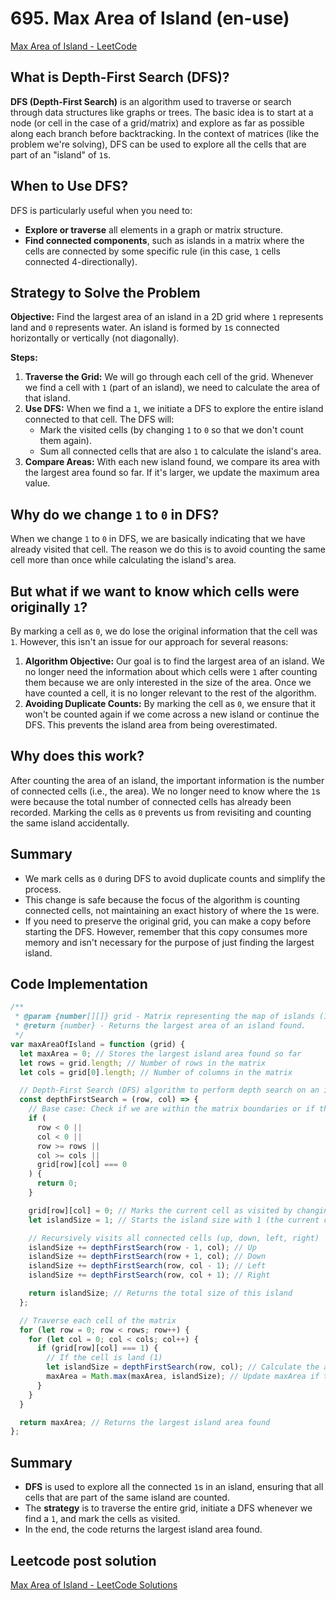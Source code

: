 # 695. Max Area of Island (en-use)

[Max Area of Island - LeetCode](https://leetcode.com/problems/max-area-of-island/)

## What is Depth-First Search (DFS)?

**DFS (Depth-First Search)** is an algorithm used to traverse or search through data structures like graphs or trees. The basic idea is to start at a node (or cell in the case of a grid/matrix) and explore as far as possible along each branch before backtracking. In the context of matrices (like the problem we're solving), DFS can be used to explore all the cells that are part of an "island" of `1`s.

## When to Use DFS?

DFS is particularly useful when you need to:

- **Explore or traverse** all elements in a graph or matrix structure.
- **Find connected components**, such as islands in a matrix where the cells are connected by some specific rule (in this case, `1` cells connected 4-directionally).

## Strategy to Solve the Problem

**Objective:** Find the largest area of an island in a 2D grid where `1` represents land and `0` represents water. An island is formed by `1`s connected horizontally or vertically (not diagonally).

**Steps:**

1. **Traverse the Grid:** We will go through each cell of the grid. Whenever we find a cell with `1` (part of an island), we need to calculate the area of that island.
2. **Use DFS:** When we find a `1`, we initiate a DFS to explore the entire island connected to that cell. The DFS will:
   - Mark the visited cells (by changing `1` to `0` so that we don't count them again).
   - Sum all connected cells that are also `1` to calculate the island's area.
3. **Compare Areas:** With each new island found, we compare its area with the largest area found so far. If it's larger, we update the maximum area value.

## Why do we change `1` to `0` in DFS?

When we change `1` to `0` in DFS, we are basically indicating that we have already visited that cell. The reason we do this is to avoid counting the same cell more than once while calculating the island's area.

## But what if we want to know which cells were originally `1`?

By marking a cell as `0`, we do lose the original information that the cell was `1`. However, this isn't an issue for our approach for several reasons:

1. **Algorithm Objective:** Our goal is to find the largest area of an island. We no longer need the information about which cells were `1` after counting them because we are only interested in the size of the area. Once we have counted a cell, it is no longer relevant to the rest of the algorithm.
2. **Avoiding Duplicate Counts:** By marking the cell as `0`, we ensure that it won't be counted again if we come across a new island or continue the DFS. This prevents the island area from being overestimated.

## Why does this work?

After counting the area of an island, the important information is the number of connected cells (i.e., the area). We no longer need to know where the `1`s were because the total number of connected cells has already been recorded. Marking the cells as `0` prevents us from revisiting and counting the same island accidentally.

## Summary

- We mark cells as `0` during DFS to avoid duplicate counts and simplify the process.
- This change is safe because the focus of the algorithm is counting connected cells, not maintaining an exact history of where the `1`s were.
- If you need to preserve the original grid, you can make a copy before starting the DFS. However, remember that this copy consumes more memory and isn't necessary for the purpose of just finding the largest island.

## Code Implementation

```jsx
/**
 * @param {number[][]} grid - Matrix representing the map of islands (1 for land, 0 for water).
 * @return {number} - Returns the largest area of an island found.
 */
var maxAreaOfIsland = function (grid) {
  let maxArea = 0; // Stores the largest island area found so far
  let rows = grid.length; // Number of rows in the matrix
  let cols = grid[0].length; // Number of columns in the matrix

  // Depth-First Search (DFS) algorithm to perform depth search on an island
  const depthFirstSearch = (row, col) => {
    // Base case: Check if we are within the matrix boundaries or if the cell is already water (0)
    if (
      row < 0 ||
      col < 0 ||
      row >= rows ||
      col >= cols ||
      grid[row][col] === 0
    ) {
      return 0;
    }

    grid[row][col] = 0; // Marks the current cell as visited by changing it to 0 (water).
    let islandSize = 1; // Starts the island size with 1 (the current cell)

    // Recursively visits all connected cells (up, down, left, right)
    islandSize += depthFirstSearch(row - 1, col); // Up
    islandSize += depthFirstSearch(row + 1, col); // Down
    islandSize += depthFirstSearch(row, col - 1); // Left
    islandSize += depthFirstSearch(row, col + 1); // Right

    return islandSize; // Returns the total size of this island
  };

  // Traverse each cell of the matrix
  for (let row = 0; row < rows; row++) {
    for (let col = 0; col < cols; col++) {
      if (grid[row][col] === 1) {
        // If the cell is land (1)
        let islandSize = depthFirstSearch(row, col); // Calculate the area of the current island
        maxArea = Math.max(maxArea, islandSize); // Update maxArea if this island is larger
      }
    }
  }

  return maxArea; // Returns the largest island area found
};
```

## Summary

- **DFS** is used to explore all the connected `1`s in an island, ensuring that all cells that are part of the same island are counted.
- The **strategy** is to traverse the entire grid, initiate a DFS whenever we find a `1`, and mark the cells as visited.
- In the end, the code returns the largest island area found.

## Leetcode post solution

[Max Area of Island - LeetCode Solutions](https://leetcode.com/problems/max-area-of-island/solutions/5632171/detailed-explanation-max-area-of-island-solved/)
